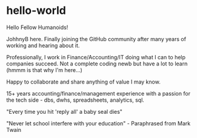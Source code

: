 # hello-world

Hello Fellow Humanoids!

JohhnyB here.
Finally joining the GitHub community after many years of working and hearing about it.

Professionally, I work in Finance/Accounting/IT doing what I can to help companies succeed. 
Not a complete coding newb but have a lot to learn (hmmm is that why I'm here...)

Happy to collaborate and share anything of value I may know. 

15+ years accounting/finance/management experience with a passion for the tech side - dbs, dwhs, spreadsheets, analytics, sql.

"Every time you hit 'reply all' a baby seal dies"

"Never let school interfere with your education" - Paraphrased from Mark Twain
